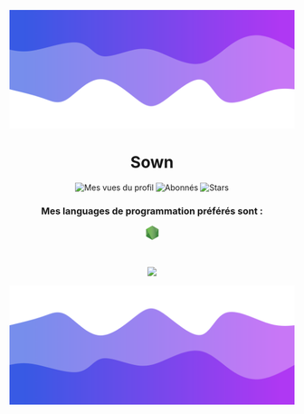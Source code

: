 ![Header](./header.png)

<h1 align="center">Sown</h1>
<a href="https://github.com/sown-discord"></a>

<p align="center">
  <img height="25" src="https://api.visitorbadge.io/api/VisitorHit?user=sown-discord&countColorcountColor&countColor=%23006EFF" alt="Mes vues du profil"/>
  <img height="25" src="https://img.shields.io/github/followers/sown-discord?color=4a12ba&style=for-the-badge&logo=github&label=Follow" alt="Abonnés"/>
  <img height="25" src="https://img.shields.io/github/stars/sown-discord?color=f429ff&style=for-the-badge&logo=github&label=Stars" alt="Stars"/>
</p> 
<h3 align="center">Mes languages de programmation préférés sont :</h5> 
<p align="center">
  <code><img height="25" src="https://raw.githubusercontent.com/github/explore/main/topics/nodejs/nodejs.png"></code>
</p>

<br>

<p align="center">
  <img src="https://github-readme-stats.vercel.app/api/?username=sown-discord&title_color=674fc9&text_color=9f9f9f&show_icons=true&bg_color=00000000&hide_border=true&icon_color=674fc9&hide_title=true&count_private=true" />
</p>

![Footer](./footer.png)
